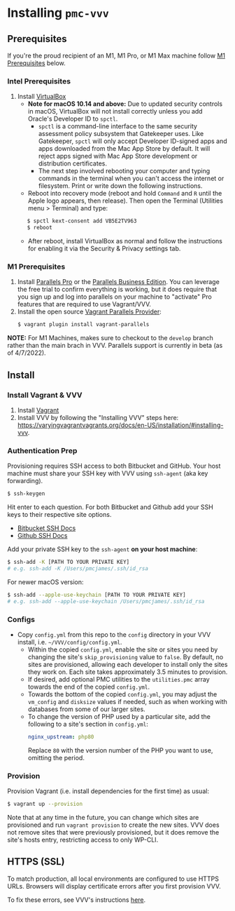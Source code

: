 # Installing `pmc-vvv`

## Prerequisites
If you're the proud recipient of an M1, M1 Pro, or M1 Max machine follow [M1 Prerequisites](#m1-prerequisites) below.

### Intel Prerequisites

1. Install [VirtualBox](https://www.virtualbox.org/)
    - **Note for macOS 10.14 and above:** Due to updated security controls in macOS, VirtualBox will not install correctly unless you add Oracle's Developer ID to `spctl`.
        -  `spctl` is a command-line interface to the same security assessment policy subsystem that Gatekeeper uses. Like Gatekeeper, `spctl` will only accept Developer ID-signed apps and apps downloaded from the Mac App Store by default. It will reject apps signed with Mac App Store development or distribution certificates.
        - The next step involved rebooting your computer and typing commands in 
       the terminal when you can't access the internet or filesystem. Print or write down the following instructions.
    - Reboot into recovery mode (reboot and hold `Command` and `R` until the Apple logo appears, then release). Then open the Terminal (Utilities menu > Terminal) and type:
   ```bash
      $ spctl kext-consent add VB5E2TV963
      $ reboot
   ```
    - After reboot, install VirtualBox as normal and follow the instructions for enabling it via the Security & Privacy settings tab.

### M1 Prerequisites

1. Install [Parallels Pro](https://www.parallels.com/products/desktop/pro/) or the [Parallels Business Edition](https://www.parallels.com/products/business/). You can leverage the free trial to confirm everything is working, but it does require that you sign up and log into parallels on your machine to "activate" Pro features that are required to use Vagrant/VVV.
1. Install the open source [Vagrant Parallels Provider](https://github.com/Parallels/vagrant-parallels):
   ``` bash
   $ vagrant plugin install vagrant-parallels
   ``` 

**NOTE:** For M1 Machines, makes sure to checkout to the `develop` branch 
rather than the main brach in VVV. Parallels support is currently in beta (as of 4/7/2022).

## Install

### Install Vagrant & VVV
1. Install [Vagrant](https://www.vagrantup.com/)
1. Install VVV by following the "Installing VVV" steps here: 
   https://varyingvagrantvagrants.org/docs/en-US/installation/#installing-vvv.

### Authentication Prep
Provisioning requires SSH access to both Bitbucket and GitHub. Your host machine must share your SSH key with VVV using `ssh-agent` (aka key forwarding).

``` bash
$ ssh-keygen
```

Hit enter to each question. For both Bitbucket and Github add your SSH keys
to their respective site options.
- [Bitbucket SSH Docs](https://support.atlassian.com/bitbucket-cloud/docs/set-up-an-ssh-key/)
- [Github SSH Docs](https://docs.github.com/en/github/authenticating-to-github/connecting-to-github-with-ssh/generating-a-new-ssh-key-and-adding-it-to-the-ssh-agent)

Add your private SSH key to the `ssh-agent` **on your host machine**:
```bash
$ ssh-add -K [PATH TO YOUR PRIVATE KEY]
# e.g. ssh-add -K /Users/pmcjames/.ssh/id_rsa
```

For newer macOS version:
```bash
$ ssh-add --apple-use-keychain [PATH TO YOUR PRIVATE KEY]
# e.g. ssh-add --apple-use-keychain /Users/pmcjames/.ssh/id_rsa
```

### Configs
- Copy `config.yml` from this repo to the `config` directory in your VVV install, i.e. `~/VVV/config/config.yml`.
    - Within the copied `config.yml`, enable the site or sites you need by changing the site's `skip_provisioning`
      value to `false`. By default, no sites are provisioned, allowing each
      developer to install only the sites they work on. Each site takes
      approximately 3.5 minutes to provision.
    - If desired, add optional PMC utilities to the `utilities.pmc` array towards
      the end of the copied `config.yml`.
    - Towards the bottom of the copied `config.yml`,
      you may adjust the `vm_config` and `disksize` values if needed,
      such as when working with databases from some of our larger sites.
    - To change the version of PHP used by a particular site, add the
      following to a site's section in `config.yml`:
      ```yaml
      nginx_upstream: php80
      ```
      Replace `80` with the version number of the PHP you want to use,
      omitting the period.

### Provision
Provision Vagrant (i.e. install dependencies for the first time) as usual:

```bash
$ vagrant up --provision
```

Note that at any time in the future, you can change which sites are provisioned
and run `vagrant provision` to create the new sites. VVV does not remove sites
that were previously provisioned, but it does remove the site's hosts entry,
restricting access to only WP-CLI.

## HTTPS (SSL)

To match production, all local environments are configured to use HTTPS URLs.
Browsers will display certificate errors after you first provision VVV.

To fix these errors, see VVV's instructions [here](https://varyingvagrantvagrants.org/docs/en-US/references/https/trusting-ca/).
